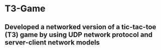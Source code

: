 # T3-Game
## Developed a networked version of a tic-tac-toe (T3) game by using UDP network protocol and server-client network models
